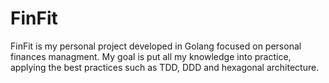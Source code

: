 # FinFit
FinFit is my personal project developed in Golang focused on personal finances managment. My goal is put all my knowledge into practice, applying the best practices such as TDD, DDD and hexagonal architecture.
